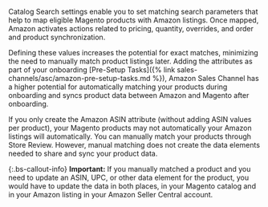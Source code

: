 
Catalog Search settings enable you to set matching search parameters that help to map eligible Magento products with Amazon listings. Once mapped, Amazon activates actions related to pricing, quantity, overrides, and order and product synchronization.

Defining these values increases the potential for exact matches, minimizing the need to manually match product listings later. Adding the attributes as part of your onboarding [Pre-Setup Tasks]({% link sales-channels/asc/amazon-pre-setup-tasks.md %}), Amazon Sales Channel has a higher potential for automatically matching your products during onboarding and syncs product data between Amazon and Magento after onboarding.

If you only create the Amazon ASIN attribute (without adding ASIN values per product), your Magento products may not automatically your Amazon listings will automatically. You can manually match your products through Store Review. However, manual matching does not create the data elements needed to share and sync your product data.

{:.bs-callout-info}
**Important:** If you manually matched a product and you need to update an ASIN, UPC, or other data element for the product, you would have to update the data in both places, in your Magento catalog and in your Amazon listing in your Amazon Seller Central account.
